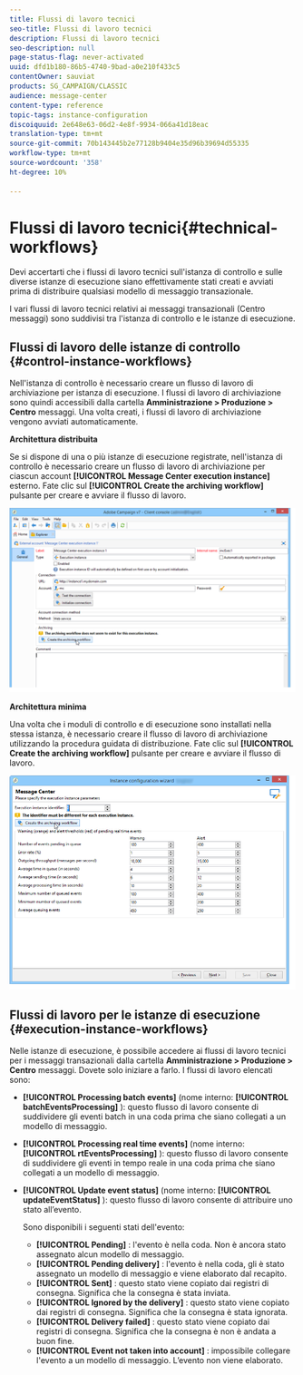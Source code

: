```yaml
---
title: Flussi di lavoro tecnici
seo-title: Flussi di lavoro tecnici
description: Flussi di lavoro tecnici
seo-description: null
page-status-flag: never-activated
uuid: dfd1b180-86b5-4740-9bad-a0e210f433c5
contentOwner: sauviat
products: SG_CAMPAIGN/CLASSIC
audience: message-center
content-type: reference
topic-tags: instance-configuration
discoiquuid: 2e648e63-06d2-4e8f-9934-066a41d18eac
translation-type: tm+mt
source-git-commit: 70b143445b2e77128b9404e35d96b39694d55335
workflow-type: tm+mt
source-wordcount: '358'
ht-degree: 10%

---
```



# Flussi di lavoro tecnici{#technical-workflows}

Devi accertarti che i flussi di lavoro tecnici sull&#39;istanza di controllo e sulle diverse istanze di esecuzione siano effettivamente stati creati e avviati prima di distribuire qualsiasi modello di messaggio transazionale.

I vari flussi di lavoro tecnici relativi ai messaggi transazionali (Centro messaggi) sono suddivisi tra l&#39;istanza di controllo e le istanze di esecuzione.

## Flussi di lavoro delle istanze di controllo {#control-instance-workflows}

Nell&#39;istanza di controllo è necessario creare un flusso di lavoro di archiviazione per istanza di esecuzione. I flussi di lavoro di archiviazione sono quindi accessibili dalla cartella **Amministrazione > Produzione > Centro** messaggi. Una volta creati, i flussi di lavoro di archiviazione vengono avviati automaticamente.

**Architettura distribuita**

Se si dispone di una o più istanze di esecuzione registrate, nell&#39;istanza di controllo è necessario creare un flusso di lavoro di archiviazione per ciascun account **[!UICONTROL Message Center execution instance]** esterno. Fate clic sul **[!UICONTROL Create the archiving workflow]** pulsante per creare e avviare il flusso di lavoro.

![](assets/messagecenter_archiving_002.png)

**Architettura minima**

Una volta che i moduli di controllo e di esecuzione sono installati nella stessa istanza, è necessario creare il flusso di lavoro di archiviazione utilizzando la procedura guidata di distribuzione. Fate clic sul **[!UICONTROL Create the archiving workflow]** pulsante per creare e avviare il flusso di lavoro.

![](assets/messagecenter_archiving_001.png)

## Flussi di lavoro per le istanze di esecuzione {#execution-instance-workflows}

Nelle istanze di esecuzione, è possibile accedere ai flussi di lavoro tecnici per i messaggi transazionali dalla cartella **Amministrazione > Produzione > Centro** messaggi. Dovete solo iniziare a farlo. I flussi di lavoro elencati sono:

* **[!UICONTROL Processing batch events]** (nome interno: **[!UICONTROL batchEventsProcessing]** ): questo flusso di lavoro consente di suddividere gli eventi batch in una coda prima che siano collegati a un modello di messaggio.
* **[!UICONTROL Processing real time events]** (nome interno: **[!UICONTROL rtEventsProcessing]** ): questo flusso di lavoro consente di suddividere gli eventi in tempo reale in una coda prima che siano collegati a un modello di messaggio.
* **[!UICONTROL Update event status]** (nome interno: **[!UICONTROL updateEventStatus]** ): questo flusso di lavoro consente di attribuire uno stato all’evento.

   Sono disponibili i seguenti stati dell&#39;evento:

   * **[!UICONTROL Pending]** : l&#39;evento è nella coda. Non è ancora stato assegnato alcun modello di messaggio.
   * **[!UICONTROL Pending delivery]** : l&#39;evento è nella coda, gli è stato assegnato un modello di messaggio e viene elaborato dal recapito.
   * **[!UICONTROL Sent]** : questo stato viene copiato dai registri di consegna. Significa che la consegna è stata inviata.
   * **[!UICONTROL Ignored by the delivery]** : questo stato viene copiato dai registri di consegna. Significa che la consegna è stata ignorata.
   * **[!UICONTROL Delivery failed]** : questo stato viene copiato dai registri di consegna. Significa che la consegna è non è andata a buon fine.
   * **[!UICONTROL Event not taken into account]** : impossibile collegare l&#39;evento a un modello di messaggio. L’evento non viene elaborato.

